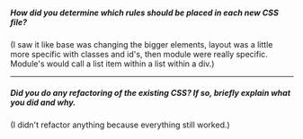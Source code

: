 ##### How did you determine which rules should be placed in each new CSS file?

(I saw it like base was changing the bigger elements, layout was a little more specific with classes and id's, then module were really specific. Module's would call a list item within a list within a div.)

---

##### Did you do any refactoring of the existing CSS? If so, briefly explain what you did and why.

(I didn't refactor anything because everything still worked.)
